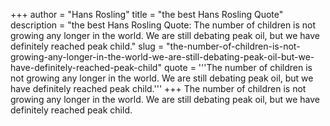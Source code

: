 +++
author = "Hans Rosling"
title = "the best Hans Rosling Quote"
description = "the best Hans Rosling Quote: The number of children is not growing any longer in the world. We are still debating peak oil, but we have definitely reached peak child."
slug = "the-number-of-children-is-not-growing-any-longer-in-the-world-we-are-still-debating-peak-oil-but-we-have-definitely-reached-peak-child"
quote = '''The number of children is not growing any longer in the world. We are still debating peak oil, but we have definitely reached peak child.'''
+++
The number of children is not growing any longer in the world. We are still debating peak oil, but we have definitely reached peak child.

